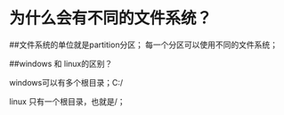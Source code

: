# 为什么会有不同的文件系统？



##文件系统的单位就是partition分区； 每一个分区可以使用不同的文件系统；



##windows 和 linux的区别？

windows可以有多个根目录；C:/

linux 只有一个根目录，也就是/；





